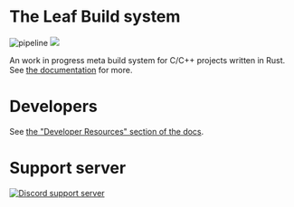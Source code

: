 # The Leaf Build system

![pipeline](https://gitlab.com/leafbuild/leafbuild/badges/master/pipeline.svg)
![](https://tokei.rs/b1/gitlab/leafbuild/leafbuild?category=code)

An work in progress meta build system for C/C++ projects written in Rust.
See [the documentation](https://leafbuild.gitlab.io/docs) for more.

# Developers
See [the "Developer Resources" section of the docs](https://leafbuild.gitlab.io/docs/dev/setup.html).

# Support server
[![Discord support server](https://discord.com/api/guilds/736172943759114250/embed.png?style=banner3)](https://discord.gg/KF45NYK)
